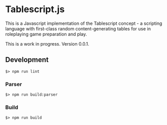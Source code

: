 # Tablescript.js

This is a Javascript implementation of the Tablescript concept - a scripting language with first-class random content-generating tables for use in roleplaying game preparation and play.

This is a work in progress. Version 0.0.1.

## Development

    $> npm run lint

### Parser

    $> npm run build:parser

### Build

    $> npm run build

